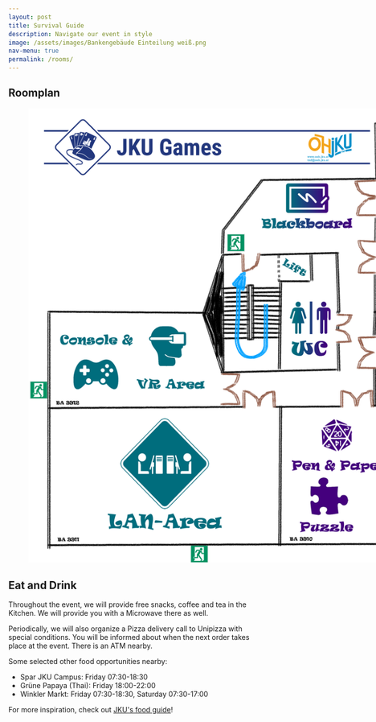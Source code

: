 ```yaml
---
layout: post
title: Survival Guide
description: Navigate our event in style
image: /assets/images/Bankengebäude Einteilung weiß.png
nav-menu: true
permalink: /rooms/
---
```


## Roomplan

<figure>
   <a href="/assets/images/Bankengebäude Einteilung weiß.png">
   <img src="/assets/images/Bankengebäude Einteilung weiß.png" style="max-width: 1000px;"
      alt="Roomplan" />
   </a>
   <figcaption></figcaption>
</figure>

## Eat and Drink

Throughout the event, we will provide free snacks, coffee and tea in the Kitchen.
We will provide you with a Microwave there as well.

Periodically, we will also organize a Pizza delivery call to Unipizza with special conditions.
You will be informed about when the next order takes place at the event.
There is an ATM nearby.

Some selected other food opportunities nearby:
* Spar JKU Campus: Friday 07:30-18:30
* Grüne Papaya (Thai): Friday 18:00-22:00
* Winkler Markt: Friday 07:30-18:30, Saturday 07:30-17:00

For more inspiration, check out [JKU's food guide](https://www.jku.at/en/campus/recreation/food-drink/)!
